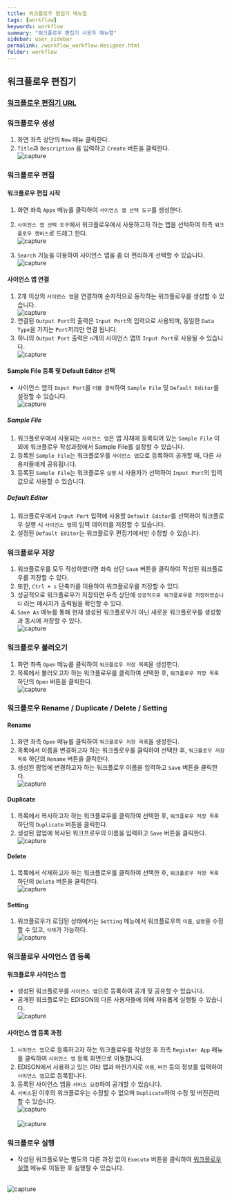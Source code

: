 ```yaml
---
title: 워크플로우 편집기 매뉴얼
tags: [workflow]
keywords: workflow
summary: "워크플로우 편집기 사용자 매뉴얼"
sidebar: user_sidebar
permalink: /workflow_workflow-designer.html
folder: workflow
---
```


## 워크플로우 편집기

### [워크플로우 편집기 URL](http://www.edison.re.kr/web/portal/workflow-workbench) 

### 워크플로우 생성

1. 화면 좌측 상단의 `New` 메뉴 클릭한다.
1. `Title`과 `Description` 을 입력하고 `Create` 버튼을 클릭한다.
<br>![capture](/images/user/workflow/designer_main_01.png "워크플로우 편집기 메인")<br>

### 워크플로우 편집

#### 워크플로우 편집 시작

1. 화면 좌측 `Apps` 메뉴를 클릭하여 `사이언스 앱 선택 도구`를 생성한다.
1. `사이언스 앱 선택 도구`에서 워크플로우에서 사용하고자 하는 앱을 선턱하여 좌측 `워크플로우 캔버스`로 드래그 한다.
<br>![capture](/images/user/workflow/designer_main_02.png "워크플로우 편집기 메인")<br>

1. `Search` 기능을 이용하여 사이언스 앱을 좀 더 편리하게 선택할 수 있습니다.
<br>![capture](/images/user/workflow/designer_main_15.png "워크플로우 편집기 메인")<br>


#### 사이언스 앱 연결

1. 2개 이상의 `사이언스 앱`을 연결하여 순차적으로 동작하는 워크플로우를 생성할 수 있습니다.
<br>![capture](/images/user/workflow/designer_main_16.png "워크플로우 편집기 메인")<br>
1. 연결된 `Output Port`의 출력은 `Input Port`의 입력으로 사용되며, 동일한 `Data Type`을 가지는 `Port`끼리만 연결 됩니다.
1. 하나의 `Output Port` 출력은 `n`개의 사이언스 앱의 `Input Port`로 사용될 수 있습니다.
<br>![capture](/images/user/workflow/designer_main_17.png "워크플로우 편집기 메인")<br>

#### Sample File 등록 및 Default Editor 선택

- 사이언스 앱의 `Input Port`를 `더블 클릭`하여 `Sample File` 및 `Default Editor`를 설정할 수 있습니다.
<br>![capture](/images/user/workflow/designer_main_18.png "워크플로우 편집기 메인")<br>

##### Sample File

1. 워크플로우에서 사용되는 `사이언스 앱`은 앱 자체에 등록되어 있는 `Sample File` 이외에 워크플로우 작성과정에서 Sample File를 설정할 수 있습니다.
1. 등록된 `Sample File`는 워크플로우를 `사이언스 앱`으로 등록하여 공개할 때, 다른 사용자들에게 공유됩니다.
1. 등록된 `Sample File`는 워크플로우 `실행` 시 사용자가 선택하여 `Input Port`의 입력값으로 사용할 수 있습니다.

##### Default Editor

1. 워크플로우에서 `Input Port` 입력에 사용할 `Default Editor`를 선택하여 워크플로우 실행 시 `사이언스 앱`의 입력 데이터를 저장할 수 있습니다.
1. 설정된 `Default Editor`는 워크플로우 편집기에서만 수정할 수 있습니다.  

### 워크플로우 저장

1. 워크플로우를 모두 작성하였다면 좌측 상단 `Save` 버튼을 클릭하여 작성된 워크플로우를 저장할 수 있다.
1. 또한, `Ctrl + s` 단축키를 이용하여 워크플로우를 저장할 수 있다.
1. 성공적으로 워크플로우가 저장되면 우측 상단에 `성공적으로 워크플로우를 저장하였습니다` 라는 메시지가 출력됨을 확인할 수 있다.
1. `Save As` 메뉴를 통해 현재 생성된 워크플로우가 아닌 새로운 워크플로우를 생성함과 동시에 저장할 수 있다.
<br>![capture](/images/user/workflow/designer_main_03.png "워크플로우 편집기 메인")<br>

### 워크플로우 불러오기

1. 화면 좌측 `Open` 메뉴를 클릭하여 `워크플로우 저장 목록`을 생성한다.
1. 목록에서 불러오고자 하는 워크플로우를 클릭하여 선택한 후, `워크플로우 저장 목록` 하단의 `Open` 버튼을 클릭한다.
<br>![capture](/images/user/workflow/designer_main_04.png "워크플로우 편집기 메인")<br>

### 워크플로우 Rename / Duplicate / Delete / Setting

#### Rename

1. 화면 좌측 `Open` 메뉴를 클릭하여 `워크플로우 저장 목록`을 생성한다.
1. 목록에서 이름을 변경하고자 하는 워크플로우를 클릭하여 선택한 후, `워크플로우 저장 목록` 하단의 `Rename` 버튼을 클릭한다.
1. 생성된 팝업에 변경하고자 하는 워크플로우 이름을 입력하고 `Save` 버튼을 클릭한다.
<br>![capture](/images/user/workflow/designer_main_05.png "워크플로우 편집기 메인")<br>

#### Duplicate

1. 목록에서 복사하고자 하는 워크플로우를 클릭하여 선택한 후, `워크플로우 저장 목록` 하단의 `Duplicate` 버튼을 클릭한다.
1. 생성된 팝업에 복사된 워크프로우의 이름을 입력하고 `Save` 버튼을 클릭한다.
<br>![capture](/images/user/workflow/designer_main_06.png "워크플로우 편집기 메인")<br>

#### Delete

1. 목록에서 삭제하고자 하는 워크플로우를 클릭하여 선택한 후, `워크플로우 저장 목록` 하단의 `Delete` 버튼을 클릭한다.
<br>![capture](/images/user/workflow/designer_main_07.png "워크플로우 편집기 메인")<br>

#### Setting

1. 워크플로우가 로딩된 상태에서는 `Setting` 메뉴에서 워크플로우의 `이름`, `설명`을 수정할 수 있고, `삭제`가 가능하다.
<br>![capture](/images/user/workflow/designer_main_10.png "워크플로우 편집기 메인")<br>

### 워크플로우 사이언스 앱 등록

#### 워크플로우 사이언스 앱

- 생성된 워크플로우를 `사이언스 앱`으로 등록하여 공개 및 공유할 수 있습니다.
- 공개된 워크플로우는 EDISON의 다른 사용자들에 의해 자유롭게 실행될 수 있습니다.
<br>![capture](/images/user/workflow/designer_main_12.png "워크플로우 편집기 메인")<br>

#### 사이언스 앱 등록 과정

1. `사이언스 앱`으로 등록하고자 하는 워크플로우를 작성한 후 좌측 `Register App` 메뉴를 클릭하여 `사이언스 앱` 등록 화면으로 이동합니다.
1. EDISON에서 사용하고 있는 여타 앱과 마찬가지로 `이름`, `버전` 등의 정보를 입력하여 `사이언스 앱`으로 등록합니다.
1. 등록된 사이언스 앱을 `서비스 요청`하여 공개할 수 있습니다.
1. `서비스`된 이후의 워크플로우는 수정할 수 없으며 `Duplicate`하여 수정 및 버전관리할 수 있습니다.
<br>![capture](/images/user/workflow/designer_main_13.png "워크플로우 편집기 메인")<br>
<br>![capture](/images/user/workflow/designer_main_14.png "워크플로우 편집기 메인")<br>

### 워크플로우 실행

- 작성된 워크플로우는 별도의 다른 과정 없이 `Execute` 버튼을 클릭하여 [워크플로우 실행](/workflow_workflow-executor.html) 메뉴로 이동한 후 실행할 수 있습니다.

<br>![capture](/images/user/workflow/designer_main_09.png "워크플로우 편집기 메인")<br>

<br><br><br>
